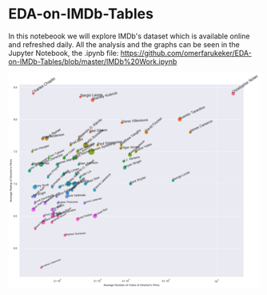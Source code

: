 # EDA-on-IMDb-Tables
In this notebeook we will explore IMDb's dataset which is available online and refreshed daily. All the analysis and the graphs can be seen in the Jupyter Notebook, the .ipynb file:
https://github.com/omerfarukeker/EDA-on-IMDb-Tables/blob/master/IMDb%20Work.ipynb

<p align="center">
  <img src="https://github.com/omerfarukeker/EDA-on-IMDb-Tables/blob/master/35.png">
</p>
